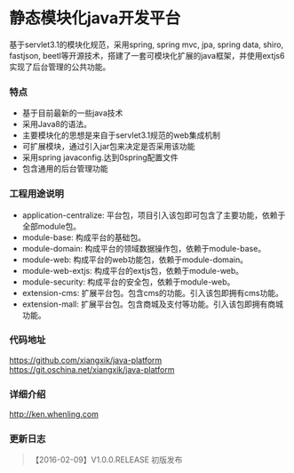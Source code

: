 # 静态模块化java开发平台
基于servlet3.1的模块化规范，采用spring, spring mvc, jpa, spring data, shiro, fastjson, beetl等开源技术，搭建了一套可模块化扩展的java框架，并使用extjs6实现了后台管理的公共功能。

### 特点
* 基于目前最新的一些java技术
* 采用Java8的语法。
* 主要模块化的思想是来自于servlet3.1规范的web集成机制
* 可扩展模块，通过引入jar包来决定是否采用该功能
* 采用spring javaconfig.达到0spring配置文件
* 包含通用的后台管理功能

### 工程用途说明
* application-centralize: 平台包，项目引入该包即可包含了主要功能，依赖于全部module包。
* module-base: 构成平台的基础包。
* module-domain: 构成平台的领域数据操作包，依赖于module-base。
* module-web: 构成平台的web功能包，依赖于module-domain。
* module-web-extjs: 构成平台的extjs包，依赖于module-web。
* module-security: 构成平台的安全包，依赖于module-web。
* extension-cms: 扩展平台包。包含cms的功能。引入该包即拥有cms功能。
* extension-mall: 扩展平台包。包含商城及支付等功能。引入该包即拥有商城功能。

### 代码地址
https://github.com/xiangxik/java-platform
https://git.oschina.net/xiangxik/java-platform

### 详细介绍
http://ken.whenling.com

### 更新日志
>【2016-02-09】V1.0.0.RELEASE 
初版发布
